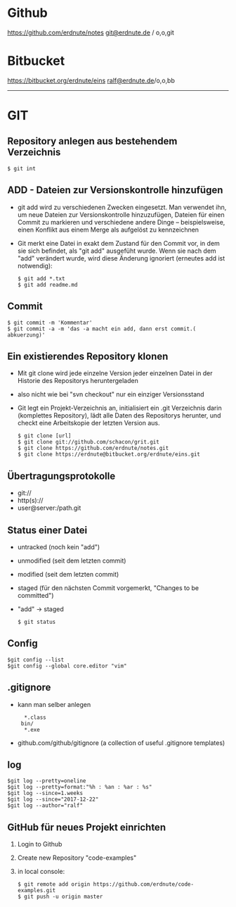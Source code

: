 
# Github
https://github.com/erdnute/notes
git@erdnute.de / o,o,git

# Bitbucket
https://bitbucket.org/erdnute/eins
ralf@erdnute.de/o,o,bb

---------------------------------------------------------------------

# GIT

## Repository anlegen aus bestehendem Verzeichnis
    $ git int

## ADD - Dateien  zur Versionskontrolle hinzufügen
* git add wird zu verschiedenen Zwecken eingesetzt. Man verwendet ihn, um neue Dateien zur Versionskontrolle hinzuzufügen, Dateien für einen Commit zu markieren und verschiedene andere Dinge – beispielsweise, einen Konflikt aus einem Merge als aufgelöst zu kennzeichnen
* Git merkt eine Datei in exakt dem Zustand für den Commit vor, in dem sie sich befindet, als "git add" ausgefüht wurde. Wenn sie nach dem "add" verändert wurde, wird diese Änderung ignoriert (erneutes add ist notwendig):

      $ git add *.txt
      $ git add readme.md

## Commit
    $ git commit -m 'Kommentar'
    $ git commit -a -m 'das -a macht ein add, dann erst commit.( abkuerzung)'

## Ein existierendes Repository klonen
* Mit git clone wird jede einzelne Version jeder einzelnen Datei in der Historie des Repositorys heruntergeladen
* also nicht wie bei "svn checkout" nur ein einziger Versionsstand
* Git legt ein Projekt-Verzeichnis an, initialisiert ein .git Verzeichnis darin (komplettes Repository), lädt alle Daten des Repositorys herunter, und checkt eine Arbeitskopie der letzten Version aus.

      $ git clone [url]
      $ git clone git://github.com/schacon/grit.git
      $ git clone https://github.com/erdnute/notes.git
      $ git clone https://erdnute@bitbucket.org/erdnute/eins.git

## Übertragungsprotokolle
* git:// 
* http(s):// 
* user@server:/path.git

## Status einer Datei
* untracked (noch kein "add")
* unmodified (seit dem letzten commit)
* modified (seit dem letzten commit)
* staged (für den nächsten Commit vorgemerkt, "Changes to be committed")
* "add" -> staged

      $ git status


## Config
    $git config --list
    $git config --global core.editor "vim"

## .gitignore
* kann man selber anlegen

        *.class
       bin/
        *.exe

* github.com/github/gitignore (a collection of useful .gitignore templates)


## log

    $git log --pretty=oneline
    $git log --pretty=format:"%h : %an : %ar : %s"
    $git log --since=1.weeks
    $git log --since="2017-12-22"
    $git log --author="ralf"

## GitHub für neues Projekt einrichten
1. Login to Github
2. Create new Repository "code-examples"
3. in local console:

       $ git remote add origin https://github.com/erdnute/code-examples.git
       $ git push -u origin master




